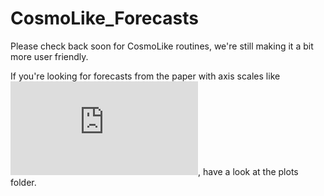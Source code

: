 # CosmoLike_Forecasts
Please check back soon for CosmoLike routines, we're still making it a bit more user friendly.

If you're looking for forecasts from the paper with axis scales like ![this one](https://github.com/elikrause/CosmoLike_Forecasts/blob/master/plots/LSST_indi_vs_multi.pdf "LSST multi-probe forecasts"), have a look at the plots folder.
